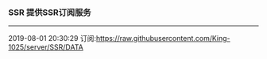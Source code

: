 ### SSR 提供SSR订阅服务
---
2019-08-01 20:30:29 订阅:https://raw.githubusercontent.com/King-1025/server/SSR/DATA
